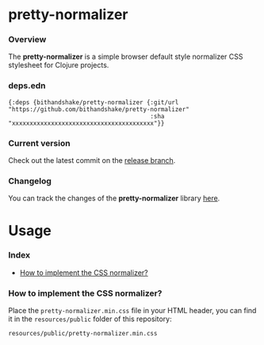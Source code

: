 
# pretty-normalizer

### Overview

The <strong>pretty-normalizer</strong> is a simple browser default style normalizer
CSS stylesheet for Clojure projects.

### deps.edn

```
{:deps {bithandshake/pretty-normalizer {:git/url "https://github.com/bithandshake/pretty-normalizer"
                                        :sha     "xxxxxxxxxxxxxxxxxxxxxxxxxxxxxxxxxxxxxxxx"}}
```

### Current version

Check out the latest commit on the [release branch](https://github.com/bithandshake/pretty-normalizer/tree/release).

### Changelog

You can track the changes of the <strong>pretty-normalizer</strong> library [here](CHANGES.md).

# Usage

### Index

- [How to implement the CSS normalizer?](#how-to-implement-the-css-normalizer)

### How to implement the CSS normalizer?

Place the `pretty-normalizer.min.css` file in your HTML header, you can find it in the
`resources/public` folder of this repository:

`resources/public/pretty-normalizer.min.css`
